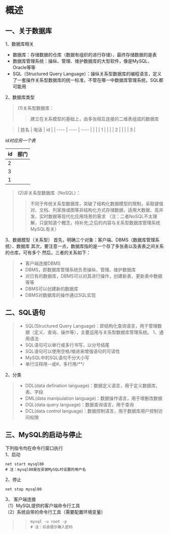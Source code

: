 # 概述 

## 一、关于数据库
1、数据库相关
 - 数据库：存储数据的仓库（数据有组织的进行存储），最终存储数据的是表
 - 数据库管理系统：操纵、管理、维护数据库的大型软件，像是MySQL、Oracle等等
 - SQL（Structured Query Language）：操纵关系型数据库的编程语言，定义了一套操作关系型数据库的统一标准，不管在哪一中数据库管理系统，SQL都可能用

2、数据库类型 
> (1)关系型数据库： 
> > 建立在关系模型的基础上，由多张相互连接的二维表组成的数据库  

> | 姓名 | 电话  |  id  |
| ---- | ---- | ---- |
|      |      |   1  |
|      |      |   2  | 
|      |      |   3  | 

_id对应另一个表_ 

|  id  |  部门  |
| ---- | ----|
| 2 | |
| 3 | |
| 1 | |  

> (2)非关系型数据库（NoSQL）：
> > 不同于传统关系型数据库，突破了结构化数据模型的限制，采取键值对、文档、列家族或图等非结构化方式存储数据，适用大数据、高并发、实时数据等现代化应用场景的需求  （注：二者NoSQL不太理解，只是知道个概念，待补充;之后的内容与关系型数据库管理系统MySQL有关）

3、数据模型（关系型）
首先，明确三个对象：客户端、DBMS（数据库管理系统）、数据库
其次，要注意一点，数据库指的是一个存了多张表以及表表之间关系的仓库，可有多个
然后，三者的关系如下：
> - 客户端连接DBMS  
> - DBMS，即数据库管理系统负责操纵、管理、维护数据库  
> - 对已有的数据库，DBMS可以对其进行操作，创建新表、更新表中数据等等  
> - DBMS可以创建新的数据库  
> - DBMS对数据库的操作通过SQL实现  

## 二、SQL语句 
> - SQL(Structured Query Language)：即结构化查询语言，用于管理数据（定义、查询、操作等），主要运用与关系型数据库管理系统。 
1、通用语法  
> - SQL语句可以单行或多行书写，以分号结尾
> - SQL语句可以使用空格/缩进来增强语句的可读性
> - MySQL中的SQL语句不分大小写
> - 单行注释用--或#，多行用/**/  

2、分类  
> - DDL(data defination language)：数据定义语言，用于定义数据库、表、字段
> - DML(data manipulation language)：数据操作语言，用于增删改数据
> - DQL(data query language)：数据查询语言，用于查询
> - DCL(data control language)：数据控制语言，用于数据库用户控制访问权限


## 三、MySQL的启动与停止

下列指令均在命令行窗口执行  
1、启动
```shell
net start mysql80
# 注：mysql80是在安装MySQL时设置的用户名
```

2、停止
```shell
net stop mysql80
```

3、 客户端连接  
（1）MySQL提供的客户端命令行工具  
（2）系统自带的命令行工具（需要配置环境变量）
> > ```shell
> > mysql -u root -p
> > # 注：后会提示输入密码
> > ```
